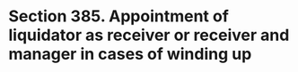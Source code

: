 # Section 385. Appointment of liquidator as receiver or receiver and manager in cases of winding up

